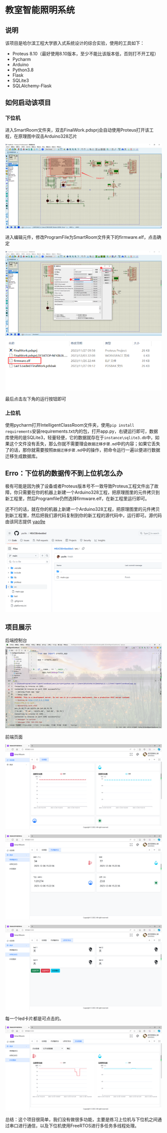 # 教室智能照明系统

## 说明

该项目是哈尔滨工程大学嵌入式系统设计的综合实验，使用的工具如下：

- Proteus 8.10（最好使用8.10版本，至少不能比该版本低，否则打不开工程）
- Pycharm
- Arduino
- Python3.8
- Flask
- SQLite3
- SQLAlchemy-Flask

## 如何启动该项目

### 下位机

进入SmartRoom文件夹，双击FinalWork.pdsprj会自动使用Proteus打开该工程，在原理图中双击Arduino328芯片

![image-20231206145212410](README.assets/image-20231206145212410.png)

进入编辑元件，修改ProgramFile为SmartRoom文件夹下的firmware.elf，点击确定

![image-20231206145458555](README.assets/image-20231206145458555.png)

![image-20231206145543407](README.assets/image-20231206145543407.png)

最后点击左下角的运行按钮即可



### 上位机

使用pycharm打开IntelligentClassRoom文件夹，使用`pip install requirements`安装requirements.txt内的包，打开app.py，右键运行即可，数据库使用的是SQLite3，轻量轻便，它的数据就存在于`instance\sqlite3.db`中，如果这个文件没有丢失，那么你就不需要理会`数据迁移步骤.md`中的内容；如果它丢失了的话，那你就需要按照`数据迁移步骤.md`中的操作，把命令运行一遍以便进行数据迁移生成数据库。



## Erro：下位机的数据传不到上位机怎么办

极有可能是因为换了设备或者Proteus版本号不一致导致Proteus工程文件出了故障，你只需要在你的机器上新建一个Arduino328工程，把原理图里的元件拷贝到新工程里，然后Programfile仍然选择firmware.elf，在新工程里运行即可。

还不行的话，就在你的机器上新建一个Arduino328工程，把原理图里的元件拷贝到新工程里，然后把我们源代码复制到你的新工程的源代码中，运行即可。源代码由该同志提供 [yao9e](https://github.com/yao9e/HEUCSEmbedded)

![image-20231206151258903](README.assets/image-20231206151258903.png)

## 项目展示

后端控制台![image-20231206152117008](README.assets/image-20231206152117008.png)

前端页面

![image-20231206152223002](README.assets/image-20231206152223002.png)

![image-20231206152243314](README.assets/image-20231206152243314.png)

![image-20231206152312430](README.assets/image-20231206152312430.png)

每一个led卡片都是可点击的。

![image-20231206152415498](README.assets/image-20231206152415498.png)

总结：这个项目很简单，我们没有做很多功能，主要是练习上位机与下位机之间通过串口进行通信，以及下位机使用FreeRTOS进行多任务多线程处理。







